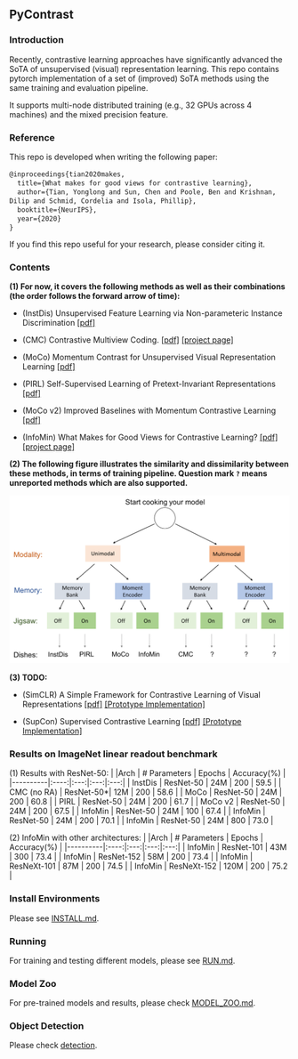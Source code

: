 ## PyContrast

### Introduction
Recently, contrastive learning approaches have significantly advanced the SoTA of 
unsupervised (visual) representation learning. This repo contains pytorch 
implementation of a set of (improved) SoTA methods using the same training and 
evaluation pipeline. 

It supports multi-node distributed training (e.g., 32 GPUs across 4 machines) and 
the mixed precision feature.

### Reference
This repo is developed when writing the following paper:
```
@inproceedings{tian2020makes,
  title={What makes for good views for contrastive learning},
  author={Tian, Yonglong and Sun, Chen and Poole, Ben and Krishnan, Dilip and Schmid, Cordelia and Isola, Phillip},
  booktitle={NeurIPS},
  year={2020}
}
```
If you find this repo useful for your research, please consider citing it.

### Contents
**(1) For now, it covers the following methods as well as their combinations 
(the order follows the forward arrow of time):**

- (InstDis) Unsupervised Feature Learning via Non-parameteric Instance Discrimination
  [[pdf]](https://arxiv.org/pdf/1805.01978.pdf) 
  
- (CMC) Contrastive Multiview Coding.
  [[pdf]](https://arxiv.org/abs/1906.05849) 
  [[project page]](https://hobbitlong.github.io/CMC/)

- (MoCo) Momentum Contrast for Unsupervised Visual Representation Learning
  [[pdf]](https://arxiv.org/pdf/1911.05722.pdf)

- (PIRL) Self-Supervised Learning of Pretext-Invariant Representations
  [[pdf]](https://arxiv.org/abs/1912.01991)

- (MoCo v2) Improved Baselines with Momentum Contrastive Learning
  [[pdf]](https://arxiv.org/pdf/2003.04297.pdf)

- (InfoMin) What Makes for Good Views for Contrastive Learning?
  [[pdf]](https://arxiv.org/pdf/2005.10243.pdf)
  [[project page]](https://hobbitlong.github.io/InfoMin/)

**(2) The following figure illustrates the similarity and dissimilarity between these methods, 
in terms of training pipeline. Question mark `?` means unreported methods which are also supported.**
<p align="center">
  <img src="figures/models.png" width="600">
</p>

**(3) TODO:**
- (SimCLR) A Simple Framework for Contrastive Learning of Visual Representations
  [[pdf]](https://arxiv.org/pdf/1805.01978.pdf) [[Prototype Implementation]](https://github.com/HobbitLong/SupContrast)

- (SupCon) Supervised Contrastive Learning
  [[pdf]](https://arxiv.org/abs/2004.11362) [[Prototype Implementation]](https://github.com/HobbitLong/SupContrast)


### Results on ImageNet linear readout benchmark
(1) Results with ResNet-50:
|          |Arch | # Parameters | Epochs | Accuracy(%) |
|----------|:----:|:---:|:---:|:---:|
|  InstDis         | ResNet-50 | 24M   | 200 |  59.5  |
|  CMC (no RA)     | ResNet-50*| 12M   | 200 |  58.6  |
|  MoCo            | ResNet-50 | 24M   | 200 |  60.8  | 
|  PIRL            | ResNet-50 | 24M   | 200 |  61.7  |
|  MoCo v2         | ResNet-50 | 24M   | 200 |  67.5  |
|  InfoMin         | ResNet-50 | 24M   | 100 |  67.4  |
|  InfoMin         | ResNet-50 | 24M   | 200 |  70.1  |
|  InfoMin         | ResNet-50 | 24M   | 800 |  73.0  |

(2) InfoMin with other architectures:
|          |Arch | # Parameters | Epochs | Accuracy(%) |
|----------|:----:|:---:|:---:|:---:|
|  InfoMin         | ResNet-101  | 43M   | 300 |  73.4  |
|  InfoMin         | ResNet-152  | 58M   | 200 |  73.4  |
|  InfoMin         | ResNeXt-101 | 87M   | 200 |  74.5  | 
|  InfoMin         | ResNeXt-152 | 120M  | 200 |  75.2  |

### Install Environments
Please see [INSTALL.md](docs/INSTALL.md).

### Running
For training and testing different models, please see [RUN.md](docs/RUN.md).

### Model Zoo
For pre-trained models and results, please check [MODEL_ZOO.md](docs/MODEL_ZOO.md).

### Object Detection
Please check [detection](detection).

 
